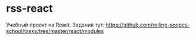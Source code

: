 # rss-react

Учебный проект на React.
Задания тут: https://github.com/rolling-scopes-school/tasks/tree/master/react/modules

